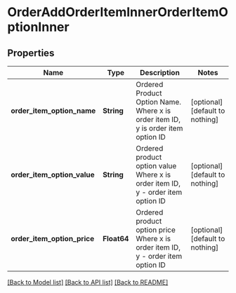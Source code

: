 # OrderAddOrderItemInnerOrderItemOptionInner


## Properties
Name | Type | Description | Notes
------------ | ------------- | ------------- | -------------
**order_item_option_name** | **String** | Ordered Product Option Name. Where x is order item ID, y is order item option ID | [optional] [default to nothing]
**order_item_option_value** | **String** | Ordered product option value Where x is order item ID, y - order item option ID | [optional] [default to nothing]
**order_item_option_price** | **Float64** | Ordered product option price Where x is order item ID, y - order item option ID | [optional] [default to nothing]


[[Back to Model list]](../README.md#models) [[Back to API list]](../README.md#api-endpoints) [[Back to README]](../README.md)


